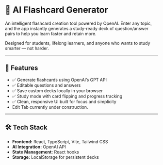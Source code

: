 # 🧠 AI Flashcard Generator

An intelligent flashcard creation tool powered by OpenAI. Enter any topic, and the app instantly generates a study-ready deck of question/answer pairs to help you learn faster and retain more.

Designed for students, lifelong learners, and anyone who wants to study smarter — not harder.

---

## 🚀 Features

- ✅ Generate flashcards using OpenAI’s GPT API  
- ✅ Editable questions and answers  
- ✅ Save custom decks locally in your browser  
- ✅ Study mode with card flipping and progress tracking  
- ✅ Clean, responsive UI built for focus and simplicity
- Edit Tab currently under construction.
---

## 🛠️ Tech Stack

- **Frontend:** React, TypeScript, Vite, Tailwind CSS  
- **AI Integration:** OpenAI API  
- **State Management:** React hooks  
- **Storage:** LocalStorage for persistent decks  
